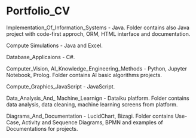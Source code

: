 # Portfolio_CV
Implementation_Of_Information_Systems - Java. Folder contains also Java project with code-first approch, ORM, HTML interface and documentation.

Compute Simulations - Java and Excel.

Database_Applicaions - C#.

Computer_Vision, AI_Knowledge_Engineering_Methods - Python, Jupyter Notebook, Prolog. Folder contains AI basic algorithms projects.

Compute_Graphics_JavaScript - JavaScript.

Data_Analysis_And_ Machine_Learnign - Dataiku platform. Folder contains data analysis, data cleaning, machine learning screens from platform.

Diagrams_And_Documentation - LucidChart, Bizagi. Folder contains Use-Case, Activity and Sequence Diagrams, BPMN and examples of Documentations for projects.
